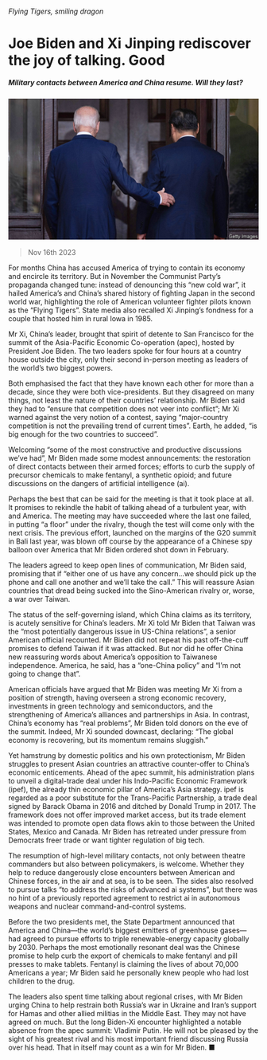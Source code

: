 ###### Flying Tigers, smiling dragon

# Joe Biden and Xi Jinping rediscover the joy of talking. Good 

##### Military contacts between America and China resume. Will they last? 

![image](images/20231118_CNP001.jpg) 

> Nov 16th 2023 

For months China has accused America of trying to contain its economy and encircle its territory. But in November the Communist Party’s propaganda changed tune: instead of denouncing this “new cold war”, it hailed America’s and China’s shared history of fighting Japan in the second world war, highlighting the role of American volunteer fighter pilots known as the “Flying Tigers”. State media also recalled Xi Jinping’s fondness for a couple that hosted him in rural Iowa in 1985.

Mr Xi, China’s leader, brought that spirit of detente to San Francisco for the summit of the Asia-Pacific Economic Co-operation (apec), hosted by President Joe Biden. The two leaders spoke for four hours at a country house outside the city, only their second in-person meeting as leaders of the world’s two biggest powers.

Both emphasised the fact that they have known each other for more than a decade, since they were both vice-presidents. But they disagreed on many things, not least the nature of their countries’ relationship. Mr Biden said they had to “ensure that competition does not veer into conflict”; Mr Xi warned against the very notion of a contest, saying “major-country competition is not the prevailing trend of current times”. Earth, he added, “is big enough for the two countries to succeed”.

Welcoming “some of the most constructive and productive discussions we’ve had”, Mr Biden made some modest announcements: the restoration of direct contacts between their armed forces; efforts to curb the supply of precursor chemicals to make fentanyl, a synthetic opioid; and future discussions on the dangers of artificial intelligence (ai). 

Perhaps the best that can be said for the meeting is that it took place at all. It promises to rekindle the habit of talking ahead of a turbulent year, with  and America. The meeting may have succeeded where the last one failed, in putting “a floor” under the rivalry, though the test will come only with the next crisis. The previous effort, launched on the margins of the G20 summit in Bali last year, was blown off course by the appearance of a Chinese spy balloon over America that Mr Biden ordered shot down in February.

The leaders agreed to keep open lines of communication, Mr Biden said, promising that if “either one of us have any concern…we should pick up the phone and call one another and we’ll take the call.” This will reassure Asian countries that dread being sucked into the Sino-American rivalry or, worse, a war over Taiwan. 

The status of the self-governing island, which China claims as its territory, is acutely sensitive for China’s leaders. Mr Xi told Mr Biden that Taiwan was the “most potentially dangerous issue in US-China relations”, a senior American official recounted. Mr Biden did not repeat his past off-the-cuff promises to defend Taiwan if it was attacked. But nor did he offer China new reassuring words about America’s opposition to Taiwanese independence. America, he said, has a “one-China policy” and “I’m not going to change that”.

American officials have argued that Mr Biden was meeting Mr Xi from a position of strength, having overseen a strong economic recovery, investments in green technology and semiconductors, and the strengthening of America’s alliances and partnerships in Asia. In contrast, China’s economy has “real problems”, Mr Biden told donors on the eve of the summit. Indeed, Mr Xi sounded downcast, declaring: “The global economy is recovering, but its momentum remains sluggish.”

Yet hamstrung by domestic politics and his own protectionism, Mr Biden struggles to present Asian countries an attractive counter-offer to China’s economic enticements. Ahead of the apec summit, his administration  plans to unveil a digital-trade deal under his Indo-Pacific Economic Framework (ipef), the already thin economic pillar of America’s Asia strategy. ipef is regarded as a poor substitute for the Trans-Pacific Partnership, a trade deal signed by Barack Obama in 2016 and ditched by Donald Trump in 2017. The framework does not offer improved market access, but its trade element was intended to promote open data flows akin to those between the United States, Mexico and Canada. Mr Biden has retreated under pressure from Democrats  freer trade or want tighter regulation of big tech.

The resumption of high-level military contacts, not only between theatre commanders but also between policymakers, is welcome. Whether they help to reduce dangerously close encounters between American and Chinese forces, in the air and at sea, is to be seen. The sides also resolved to pursue talks “to address the risks of advanced ai systems”, but there was no hint of a previously reported agreement to restrict ai in autonomous weapons and nuclear command-and-control systems. 

Before the two presidents met, the State Department announced that America and China—the world’s biggest emitters of greenhouse gases—had agreed to pursue efforts to triple renewable-energy capacity globally by 2030. Perhaps the most emotionally resonant deal was the Chinese promise to help curb the export of chemicals to make fentanyl and pill presses to make tablets. Fentanyl is claiming the lives of about 70,000 Americans a year; Mr Biden said he personally knew people who had lost children to the drug.

The leaders also spent time talking about regional crises, with Mr Biden urging China to help restrain both Russia’s war in Ukraine and Iran’s support for Hamas and other allied militias in the Middle East. They may not have agreed on much. But the long Biden-Xi encounter highlighted a notable absence from the apec summit: Vladimir Putin. He will not be pleased by the sight of his greatest rival and his most important friend discussing Russia over his head. That in itself may count as a win for Mr Biden. ■


